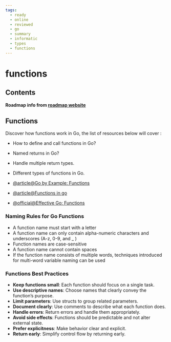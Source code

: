 ```yaml
---
tags:
  - ready
  - online
  - reviewed
  - go
  - summary
  - informatic
  - types
  - functions
---
```


# functions

## Contents

__Roadmap info from [roadmap website](https://roadmap.sh/golang/go-basics/functions)__

## Functions

Discover how functions work in Go, the list of resources below will cover :

- How to define and call functions in Go?
- Named returns in Go?
- Handle multiple return types.
- Different types of functions in Go.

- [@article@Go by Example: Functions](https://gobyexample.com/functions)
- [@article@Functions in go](https://www.golangprograms.com/go-language/functions.html)
- [@official@Effective Go: Functions](https://go.dev/doc/effective_go#functions)

### Naming Rules for Go Functions

- A function name must start with a letter
- A function name can only contain alpha-numeric characters and underscores (A-z, 0-9, and _ )
- Function names are case-sensitive
- A function name cannot contain spaces
- If the function name consists of multiple words, techniques introduced for multi-word variable naming can be used

### Functions Best Practices

- __Keep functions small__: Each function should focus on a single task.
- __Use descriptive names__: Choose names that clearly convey the function’s purpose.
- __Limit parameters__: Use structs to group related parameters.
- __Document clearly__: Use comments to describe what each function does.
- __Handle errors__: Return errors and handle them appropriately.
- __Avoid side effects__: Functions should be predictable and not alter external state.
- __Prefer explicitness__: Make behavior clear and explicit.
- __Return early__: Simplify control flow by returning early.
